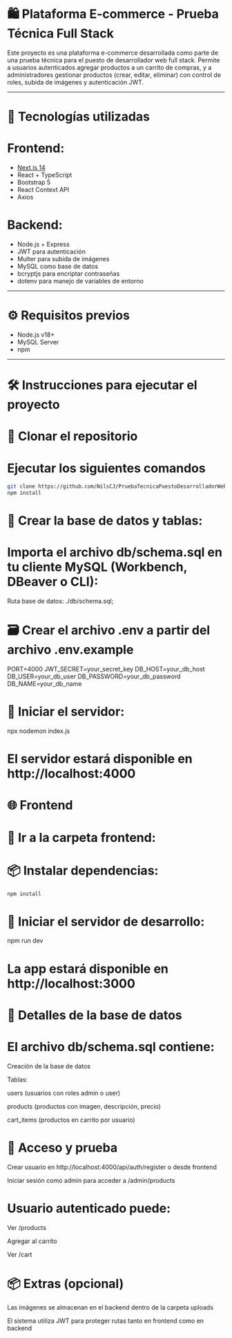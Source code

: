 # 🛍️ Plataforma E-commerce - Prueba Técnica Full Stack

Este proyecto es una plataforma e-commerce desarrollada como parte de una prueba técnica para el puesto de desarrollador web full stack. Permite a usuarios autenticados agregar productos a un carrito de compras, y a administradores gestionar productos (crear, editar, eliminar) con control de roles, subida de imágenes y autenticación JWT.

---

# 🧰 Tecnologías utilizadas

# Frontend:
- [Next.js 14](https://nextjs.org/)
- React + TypeScript
- Bootstrap 5
- React Context API
- Axios

# Backend:
- Node.js + Express
- JWT para autenticación
- Multer para subida de imágenes
- MySQL como base de datos
- bcryptjs para encriptar contraseñas
- dotenv para manejo de variables de entorno

---

# ⚙️ Requisitos previos

- Node.js v18+
- MySQL Server
- npm

---

# 🛠️ Instrucciones para ejecutar el proyecto

# 🔁 Clonar el repositorio

# Ejecutar los siguientes comandos 
```bash
git clone https://github.com/NilsCJ/PruebaTecnicaPuestoDesarrolladorWebFullStack.git
npm install
```

# 🧱 Crear la base de datos y tablas:
# Importa el archivo db/schema.sql en tu cliente MySQL (Workbench, DBeaver o CLI):
Ruta base de datos: ./db/schema.sql;


# 🗃️ Crear el archivo .env a partir del archivo .env.example
PORT=4000
JWT_SECRET=your_secret_key
DB_HOST=your_db_host
DB_USER=your_db_user
DB_PASSWORD=your_db_password
DB_NAME=your_db_name


# 🚀 Iniciar el servidor:
npx nodemon index.js
# El servidor estará disponible en http://localhost:4000

# 🌐 Frontend
# 📁 Ir a la carpeta frontend:

# 📦 Instalar dependencias:
```bash
npm install
```

# 🚀 Iniciar el servidor de desarrollo:
npm run dev
# La app estará disponible en http://localhost:3000

# 🧾 Detalles de la base de datos
# El archivo db/schema.sql contiene:

Creación de la base de datos

Tablas:

users (usuarios con roles admin o user)

products (productos con imagen, descripción, precio)

cart_items (productos en carrito por usuario)

# 🧪 Acceso y prueba
Crear usuario en http://localhost:4000/api/auth/register o desde frontend

Iniciar sesión como admin para acceder a /admin/products

# Usuario autenticado puede:

Ver /products

Agregar al carrito

Ver /cart

# 📦 Extras (opcional)
Las imágenes se almacenan en el backend dentro de la carpeta uploads

El sistema utiliza JWT para proteger rutas tanto en frontend como en backend